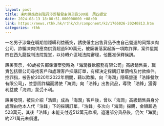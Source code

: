 ```yaml
---
layout: post
title: 凍肉供應商前職員涉詐騙僱主供貨逾500萬　周四提堂
date: 2024-08-13 18:00:51.000000000 +08:00
link: https://news.rthk.hk/rthk/ch/component/k2/1766026-20240813.htm
categories: rthk
---
```


一名男子涉嫌在職期間隱瞞利益衝突，誘使僱主出售貨品予由自己營運的同類凍肉公司，詐騙凍肉供應商供貨超過500萬元，被廉署落案起訴一項欺詐罪，案件星期四在西九龍裁判法院提堂，以待轉介區域法院審理，他獲准保釋候訊。

廉署表示，48歲被告鄭銘濂案發時為「海潤餐飲服務有限公司」高級銷售員，職責包括替公司尋找客戶和處理客戶採購訂單，有權決定採購訂單價格及付款條件。控罪指，被告於2020年2022年期間，藉以欺騙，向「海潤」隱瞞營運「浩鋒餐飲有限公司」，並意圖詐騙而誘使「海潤」向「浩鋒」出售貨品，導致「浩鋒」獲得利益或「海潤」蒙受不利。

廉署發現，被告介紹「浩鋒」成為「海潤」客戶後，曾以「海潤」高級銷售員身分處理由他本人代「浩鋒」下的採購訂單，「浩鋒」多次向「海潤」採購，金額超過523萬元，其後「浩鋒」未能支付近512萬元款項，退還部分貨品後，仍欠「海潤」約271萬元未償還。
